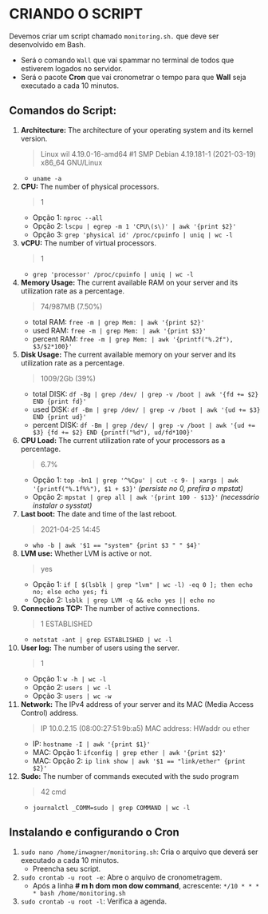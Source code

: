 # CRIANDO O SCRIPT

Devemos criar um script chamado `monitoring.sh.` que deve ser desenvolvido em Bash.
- Será o comando `Wall` que vai spammar no terminal de todos que estiverem logados no servidor.
- Será o pacote **Cron** que vai cronometrar o tempo para que **Wall** seja executado a cada 10 minutos.


## Comandos do Script:

1. **Architecture:** The architecture of your operating system and its kernel version.
	>  Linux wil 4.19.0-16-amd64 #1 SMP Debian 4.19.181-1 (2021-03-19) x86_64 GNU/Linux
	- `uname -a`
2. **CPU:** The number of physical processors.
	> 1
	- Opção 1: `nproc --all`
	- Opção 2: `lscpu | egrep -m 1 'CPU\(s\)' | awk '{print $2}'`
	- Opção 3: `grep 'physical id' /proc/cpuinfo | uniq | wc -l`
3. **vCPU:** The number of virtual processors.
	> 1
	- `grep 'processor' /proc/cpuinfo | uniq | wc -l`
4. **Memory Usage:** The current available RAM on your server and its utilization rate as a percentage.
	> 74/987MB (7.50%)
	- total RAM: `free -m | grep Mem: | awk '{print $2}'`
	- used RAM: `free -m | grep Mem: | awk '{print $3}'`
	- percent RAM: `free -m | grep Mem: | awk '{printf("%.2f"), $3/$2*100}'`
5. **Disk Usage:** The current available memory on your server and its utilization rate as a percentage.
	>  1009/2Gb (39%)
	- total DISK: `df -Bg | grep /dev/ | grep -v /boot | awk '{fd += $2} END {print fd}'`
	- used DISK: `df -Bm | grep /dev/ | grep -v /boot | awk '{ud += $3} END {print ud}'`
	- percent DISK: `df -Bm | grep /dev/ | grep -v /boot | awk '{ud += $3} {fd += $2} END {printf("%d"), ud/fd*100}'`
6. **CPU Load:** The current utilization rate of your processors as a percentage.
	> 6.7%
	- Opção 1: `top -bn1 | grep '^%Cpu' | cut -c 9- | xargs | awk '{printf("%.1f%%"), $1 + $3}'` *(persiste no 0, prefira o mpstat)*
	- Opção 2: `mpstat | grep all | awk '{print 100 - $13}'` *(necessário instalar o sysstat)*
7. **Last boot:** The date and time of the last reboot.
	> 2021-04-25 14:45
	- `who -b | awk '$1 == "system" {print $3 " " $4}'`
8. **LVM use:** Whether LVM is active or not.
	> yes
	- Opção 1: `if [ $(lsblk | grep "lvm" | wc -l) -eq 0 ]; then echo no; else echo yes; fi`
	- Opção 2: `lsblk | grep LVM -q && echo yes || echo no`
9. **Connections TCP:** The number of active connections.
	> 1 ESTABLISHED
	- `netstat -ant | grep ESTABLISHED | wc -l`
10. **User log:** The number of users using the server.
	> 1
	- Opção 1: `w -h | wc -l`
	- Opção 2: `users | wc -l`
	- Opção 3: `users | wc -w`
11. **Network:** The IPv4 address of your server and its MAC (Media Access Control) address.
	> IP 10.0.2.15 (08:00:27:51:9b:a5)
	> MAC address: HWaddr ou ether
	- IP: `hostname -I | awk '{print $1}'`
	- MAC: Opção 1: `ifconfig | grep ether | awk '{print $2}'`
	- MAC: Opção 2: `ip link show | awk '$1 == "link/ether" {print $2}'`
12. **Sudo:** The number of commands executed with the sudo program
	> 42 cmd
	- `journalctl _COMM=sudo | grep COMMAND | wc -l`



## Instalando e configurando o Cron

1. `sudo nano /home/inwagner/monitoring.sh`: Cria o arquivo que deverá ser executado a cada 10 minutos.
	- Preencha seu script.
2. `sudo crontab -u root -e`: Abre o arquivo de cronometragem.
	- Após a linha **# m h dom mon dow command**, acrescente: `*/10 * * * * bash /home/monitoring.sh`
3. `sudo crontab -u root -l`: Verifica a agenda.

